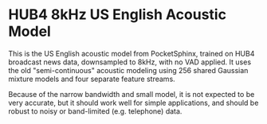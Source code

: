 HUB4 8kHz US English Acoustic Model
===================================

This is the US English acoustic model from PocketSphinx, trained on
HUB4 broadcast news data, downsampled to 8kHz, with no VAD applied.
It uses the old "semi-continuous" acoustic modeling using 256 shared
Gaussian mixture models and four separate feature streams.

Because of the narrow bandwidth and small model, it is not expected to
be very accurate, but it should work well for simple applications, and
should be robust to noisy or band-limited (e.g. telephone) data.
